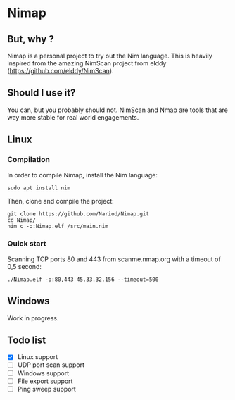 # Nimap

## But, why ?
Nimap is a personal project to try out the Nim language. This is heavily inspired from the amazing NimScan project from elddy (https://github.com/elddy/NimScan).

## Should I use it?
You can, but you probably should not. NimScan and Nmap are tools that are way more stable for real world engagements.

## Linux

### Compilation

In order to compile Nimap, install the Nim language:
```
sudo apt install nim
```
Then, clone and compile the project:
```
git clone https://github.com/Nariod/Nimap.git
cd Nimap/
nim c -o:Nimap.elf /src/main.nim
```

### Quick start
Scanning TCP ports 80 and 443 from scanme.nmap.org with a timeout of 0,5 second:
```
./Nimap.elf -p:80,443 45.33.32.156 --timeout=500
```

## Windows
Work in progress.

## Todo list
- [x] Linux support
- [ ] UDP port scan support
- [ ] Windows support  
- [ ] File export support
- [ ] Ping sweep support

